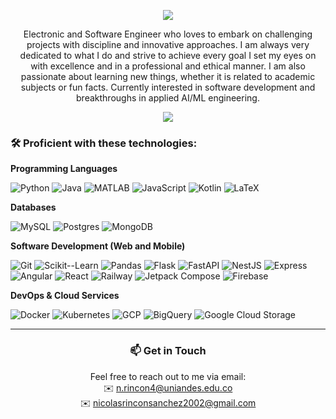 <p align="center">
  <img src="https://capsule-render.vercel.app/api?type=waving&height=150&color=0:5d536e,100:6c8cd4&text=Hello!%20I'm%20Nicolás%20Rincón%20Sánchez&section=header&reversal=true&textBg=false&fontSize=35&fontAlignY=35&animation=twinkling&fontColor=FFFFFF"/>
</p>

<p align="center">
Electronic and Software Engineer who loves to embark on challenging projects with discipline and innovative approaches. I am always very dedicated to what I do and strive to achieve every goal I set my eyes on with excellence and in a professional and ethical manner. I am also passionate about learning new things, whether it is related to academic subjects or fun facts. Currently interested in software development and breakthroughs in applied AI/ML engineering.
</p>

<p align="center">
  <img src="https://github-readme-stats.vercel.app/api?username=nrincon2302&theme=tokyonight&show_icons=true&hide_border=true" />
</p>


### 🛠 Proficient with these technologies:

**Programming Languages**  

![Python](https://img.shields.io/badge/Python-3776AB?style=for-the-badge&logo=python&logoColor=white)
![Java](https://img.shields.io/badge/Java-DD0031?style=for-the-badge&logo=eclipseide&logoColor=white)
![MATLAB](https://img.shields.io/badge/MATLAB-F98309?style=for-the-badge&logo=mathworks&logoColor=white)
![JavaScript](https://img.shields.io/badge/JavaScript-F7DF1E?style=for-the-badge&logo=javascript&logoColor=black)
![Kotlin](https://img.shields.io/badge/Kotlin-0095D5?style=for-the-badge&logo=kotlin&logoColor=white)
![LaTeX](https://img.shields.io/badge/latex-%23008080.svg?style=for-the-badge&logo=latex&logoColor=white)

**Databases**  

![MySQL](https://img.shields.io/badge/MySQL-4479A1?style=for-the-badge&logo=mysql&logoColor=white)
![Postgres](https://img.shields.io/badge/Postgres-4169E1?style=for-the-badge&logo=postgresql&logoColor=white)
![MongoDB](https://img.shields.io/badge/MongoDB-47A248?style=for-the-badge&logo=mongodb&logoColor=white)

**Software Development (Web and Mobile)**  

![Git](https://img.shields.io/badge/Git-F05032?style=for-the-badge&logo=git&logoColor=white)
![Scikit--Learn](https://img.shields.io/badge/Scikit--Learn-F7931E?style=for-the-badge&logo=scikit-learn&logoColor=white)
![Pandas](https://img.shields.io/badge/Pandas-150458?style=for-the-badge&logo=pandas&logoColor=white)
![Flask](https://img.shields.io/badge/Flask-000000?style=for-the-badge&logo=flask&logoColor=white)
![FastAPI](https://img.shields.io/badge/FastAPI-009688?style=for-the-badge&logo=fastapi&logoColor=white)
![NestJS](https://img.shields.io/badge/NestJS-E0234E?style=for-the-badge&logo=nestjs&logoColor=white)
![Express](https://img.shields.io/badge/Express-000000?style=for-the-badge&logo=express&logoColor=white)
![Angular](https://img.shields.io/badge/Angular-DD0031?style=for-the-badge&logo=angular&logoColor=white)
![React](https://img.shields.io/badge/React-61DAFB?style=for-the-badge&logo=react&logoColor=black)
![Railway](https://img.shields.io/badge/Railway-8400FF?style=for-the-badge&logo=railway&logoColor=white)
![Jetpack Compose](https://img.shields.io/badge/Jetpack%20Compose-4285F4?style=for-the-badge&logo=jetpack-compose&logoColor=white)
![Firebase](https://img.shields.io/badge/Firebase-FFCA28?style=for-the-badge&logo=firebase&logoColor=black)

**DevOps & Cloud Services**  

![Docker](https://img.shields.io/badge/Docker-2496ED?style=for-the-badge&logo=docker&logoColor=white)
![Kubernetes](https://img.shields.io/badge/Kubernetes-326CE5?style=for-the-badge&logo=kubernetes&logoColor=white)
![GCP](https://img.shields.io/badge/GCP-4285F4?style=for-the-badge&logo=googlecloud&logoColor=white)
![BigQuery](https://img.shields.io/badge/BigQuery-4285F4?style=for-the-badge&logo=googlebigquery&logoColor=white)
![Google Cloud Storage](https://img.shields.io/badge/Google%20Cloud%20Storage-4285F4?style=for-the-badge&logo=googlecloudstorage&logoColor=white)


<!--FULL CATALOG HERE FOR WHEN IT MAY BE NEEDED OR USEFUL
**Programming Languages**  

![Python](https://img.shields.io/badge/Python-3776AB?style=for-the-badge&logo=python&logoColor=white)
![Java](https://img.shields.io/badge/Java-DD0031?style=for-the-badge&logo=eclipseide&logoColor=white)
![C](https://img.shields.io/badge/C-A8B9CC?style=for-the-badge&logo=c&logoColor=white)
![MATLAB](https://img.shields.io/badge/MATLAB-F98309?style=for-the-badge&logo=mathworks&logoColor=white)
![TypeScript](https://img.shields.io/badge/TypeScript-3178C6?style=for-the-badge&logo=typescript&logoColor=white)
![JavaScript](https://img.shields.io/badge/JavaScript-F7DF1E?style=for-the-badge&logo=javascript&logoColor=black)
![PHP](https://img.shields.io/badge/PHP-777BB4?style=for-the-badge&logo=php&logoColor=white)
![Kotlin](https://img.shields.io/badge/Kotlin-0095D5?style=for-the-badge&logo=kotlin&logoColor=white)
![LaTeX](https://img.shields.io/badge/latex-%23008080.svg?style=for-the-badge&logo=latex&logoColor=white)

**Databases**  

![SQLite](https://img.shields.io/badge/sqlite-%2307405e.svg?style=for-the-badge&logo=sqlite&logoColor=white)
![MariaDB](https://img.shields.io/badge/MariaDB-003545?style=for-the-badge&logo=mariadb&logoColor=white)
![MySQL](https://img.shields.io/badge/MySQL-4479A1?style=for-the-badge&logo=mysql&logoColor=white)
![Postgres](https://img.shields.io/badge/Postgres-4169E1?style=for-the-badge&logo=postgresql&logoColor=white)
![MongoDB](https://img.shields.io/badge/MongoDB-47A248?style=for-the-badge&logo=mongodb&logoColor=white)

**DevOps & Software Development (Web and Mobile)**  

![Git](https://img.shields.io/badge/Git-F05032?style=for-the-badge&logo=git&logoColor=white)
![Docker](https://img.shields.io/badge/Docker-2496ED?style=for-the-badge&logo=docker&logoColor=white)
![Kubernetes](https://img.shields.io/badge/Kubernetes-326CE5?style=for-the-badge&logo=kubernetes&logoColor=white)
![Jenkins](https://img.shields.io/badge/Jenkins-D24939?style=for-the-badge&logo=jenkins&logoColor=white)
![SonarQube](https://img.shields.io/badge/SonarQube-4E9BCD?style=for-the-badge&logo=sonarqubeserver&logoColor=white)
![Flask](https://img.shields.io/badge/Flask-000000?style=for-the-badge&logo=flask&logoColor=white)
![FastAPI](https://img.shields.io/badge/FastAPI-009688?style=for-the-badge&logo=fastapi&logoColor=white)
![Django](https://img.shields.io/badge/Django-092E20?style=for-the-badge&logo=django&logoColor=white)
![Spring](https://img.shields.io/badge/Spring-6DB33F?style=for-the-badge&logo=spring&logoColor=white)
![Node.js](https://img.shields.io/badge/Node.js-339933?style=for-the-badge&logo=node.js&logoColor=white)
![NestJS](https://img.shields.io/badge/NestJS-E0234E?style=for-the-badge&logo=nestjs&logoColor=white)
![Express](https://img.shields.io/badge/Express-000000?style=for-the-badge&logo=express&logoColor=white)
![Nodemon](https://img.shields.io/badge/Nodemon-76D04B?style=for-the-badge&logo=nodemon&logoColor=white)
![Postman](https://img.shields.io/badge/Postman-FF6C37?style=for-the-badge&logo=postman&logoColor=white)
![HTML5](https://img.shields.io/badge/HTML5-E34F26?style=for-the-badge&logo=html5&logoColor=white)
![CSS3](https://img.shields.io/badge/CSS3-1572B6?style=for-the-badge&logo=css&logoColor=white)
![Angular](https://img.shields.io/badge/Angular-DD0031?style=for-the-badge&logo=angular&logoColor=white)
![React](https://img.shields.io/badge/React-61DAFB?style=for-the-badge&logo=react&logoColor=black)
![Figma](https://img.shields.io/badge/Figma-A259FF?style=for-the-badge&logo=figma&logoColor=white)
![Electron](https://img.shields.io/badge/Electron-47848F?style=for-the-badge&logo=electron&logoColor=white)
![Railway](https://img.shields.io/badge/Railway-8400FF?style=for-the-badge&logo=railway&logoColor=white)
![Android Studio](https://img.shields.io/badge/Android%20Studio-3DDC84?style=for-the-badge&logo=android-studio&logoColor=white)
![Jetpack Compose](https://img.shields.io/badge/Jetpack%20Compose-4285F4?style=for-the-badge&logo=jetpack-compose&logoColor=white)
![Firebase](https://img.shields.io/badge/Firebase-FFCA28?style=for-the-badge&logo=firebase&logoColor=black)

**Cloud Services**  

![GCP](https://img.shields.io/badge/GCP-4285F4?style=for-the-badge&logo=googlecloud&logoColor=white)
![BigQuery](https://img.shields.io/badge/BigQuery-4285F4?style=for-the-badge&logo=googlebigquery&logoColor=white)
![Google Cloud Storage](https://img.shields.io/badge/Google%20Cloud%20Storage-4285F4?style=for-the-badge&logo=googlecloudstorage&logoColor=white)

**Mathematics & Machine Learning**  

![Scikit--Learn](https://img.shields.io/badge/Scikit--Learn-F7931E?style=for-the-badge&logo=scikit-learn&logoColor=white)
![SciPy](https://img.shields.io/badge/SciPy-8CAAE6?style=for-the-badge&logo=scipy&logoColor=white)
![NumPy](https://img.shields.io/badge/NumPy-013243?style=for-the-badge&logo=numpy&logoColor=white)
![Sympy](https://img.shields.io/badge/Sympy-82C341?style=for-the-badge&logo=sympy&logoColor=white)
![Pandas](https://img.shields.io/badge/Pandas-150458?style=for-the-badge&logo=pandas&logoColor=white)
![Pyomo](https://img.shields.io/badge/Pyomo-DA291C?style=for-the-badge&logo=python&logoColor=white)
![Gurobi](https://img.shields.io/badge/Gurobi-0F66D0?style=for-the-badge&logo=gurobi&logoColor=white)
![Gymnasium](https://img.shields.io/badge/Gymnasium-412991?style=for-the-badge&logo=openaigym&logoColor=white)
![PyTorch](https://img.shields.io/badge/PyTorch-EE4C2C?style=for-the-badge&logo=pytorch&logoColor=white)

**Robotics & IoT**  

![Linux](https://img.shields.io/badge/Linux-FFCC2E?style=for-the-badge&logo=linux&logoColor=black)
![ROS](https://img.shields.io/badge/ROS-006600?style=for-the-badge&logo=ros&logoColor=white)
![Roboflow](https://img.shields.io/badge/Roboflow-000000?style=for-the-badge&logo=roboflow&logoColor=white)
![Tinkercad](https://img.shields.io/badge/Tinkercad-39B2E4?style=for-the-badge&logo=tinkercad&logoColor=white)
![KiCad](https://img.shields.io/badge/KiCad-314CB0?style=for-the-badge&logo=kicad&logoColor=white)
![Arduino](https://img.shields.io/badge/Arduino-00979D?style=for-the-badge&logo=arduino&logoColor=white)
![Espressif IDF](https://img.shields.io/badge/ESP32-DD3333?style=for-the-badge&logo=espressif&logoColor=white)
![PlatformIO](https://img.shields.io/badge/PlatformIO-F24E1E?style=for-the-badge&logo=platformio&logoColor=white)

**Quantum Computing**

![Qiskit](https://img.shields.io/badge/Qiskit-05042E?style=for-the-badge&logo=qiskit&logoColor=white)
![PennyLane](https://img.shields.io/badge/PennyLane-6C43E0?style=for-the-badge&logo=pennylane&logoColor=white)
![IBM Quantum Platform](https://img.shields.io/badge/IBM_Quantum_Platform-054ADA?style=for-the-badge&logo=ibm&logoColor=white)
-->

---

<h3 align="center">
  📫 Get in Touch
</h3>

<p align="center"> 
  Feel free to reach out to me via email:
  <br>
  ✉️ <a href="mailto:n.rincon4@uniandes.edu.co">n.rincon4@uniandes.edu.co</a>
  <br>
  ✉️ <a href="mailto:nicolasrinconsanchez2002@gmail.com">nicolasrinconsanchez2002@gmail.com</a>
</p>
